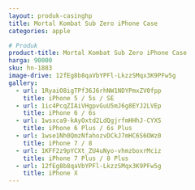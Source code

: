 ```yaml
---
layout: produk-casinghp
title: Mortal Kombat Sub Zero iPhone Case
categories: apple

# Produk
product-title: Mortal Kombat Sub Zero iPhone Case
harga: 90000
sku: hn-1883
image-drive: 12fEg8b8qaVbYPFl-LkzzSMqx3K9PFw5g
gallery:
  - url: 1RyaiO8igTPf36J6rhNW1NDYPmxZV0fpp
    title: iPhone 5 / 5s / SE
  - url: 1ic4PcqZIAiVHgpvGuU5mJ6g8EYJ2LVEp
    title: iPhone 6 / 6s
  - url: 1wsxca9-kAyOxtd2LdQgjrfmHHhJ-CYXS
    title: iPhone 6 Plus / 6s Plus
  - url: 1wse1Nh0QmzNfahozvDCkJ7mHC6S6OWz0
    title: iPhone 7 / 8
  - url: 1KFF2z9pYCXt_ZU4uNyo-vhmzboxrMciz
    title: iPhone 7 Plus / 8 Plus
  - url: 12fEg8b8qaVbYPFl-LkzzSMqx3K9PFw5g
    title: iPhone X
---
```

